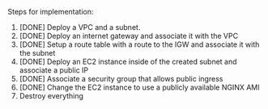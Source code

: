 Steps for implementation:

1. [DONE] Deploy a VPC and a subnet.
2. [DONE] Deploy an internet gateway and associate it with the VPC
3. [DONE] Setup a route table with a route to the IGW and associate it with the subnet
4. [DONE] Deploy an EC2 instance inside of the created subnet and associate a public IP
5. [DONE] Associate a security group that allows public ingress
6. [DONE] Change the EC2 instance to use a publicly available NGINX AMI
7. Destroy everything
